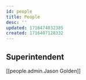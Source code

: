 ```yaml
---
id: people
title: People
desc: ''
updated: 1716474032385
created: 1716407128332
---
```


## Superintendent

[[people.admin.Jason Golden]]
